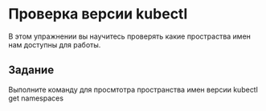 # Проверка версии kubectl

В этом упражнении вы научитесь проверять какие простраства имен нам доступны для работы.

## Задание
Выполните команду для просмтотра пространства имен  версии kubectl get namespaces

